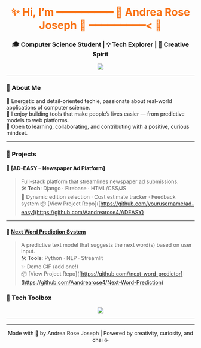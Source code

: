 <h1 align="center">
  <span style="color:#f97316;">✨ Hi, I’m <span style="animation: blink 1s step-end infinite;">━━━━━━━━━ 🌸 Andrea Rose Joseph 🌸 ━━━━━━━━━<</span> 👋</span>
</h1>
<h3 align="center">🎓 Computer Science Student | 💡 Tech Explorer | 🎤 Creative Spirit</h3>

<p align="center">
  <img src="https://readme-typing-svg.demolab.com?font=Fira+Code&pause=1000&color=F97316&center=true&vCenter=true&width=435&lines=Upcoming+B.Tech+Graduate+(2026)" />
</p>

---

### 🧠 About Me

🌟 Energetic and detail-oriented techie, passionate about real-world applications of computer science.  
🚀 I enjoy building tools that make people’s lives easier — from predictive models to web platforms.  
🎯 Open to learning, collaborating, and contributing with a positive, curious mindset.

---

### 💼 Projects


#### 📰 [AD-EASY – Newspaper Ad Platform]
> Full-stack platform that streamlines newspaper ad submissions.  
🛠️ **Tech**: Django · Firebase · HTML/CSS/JS  
📌 Dynamic edition selection · Cost estimate tracker · Feedback system
📦 [View Project Repo]([https://github.com/yourusername/ad-easy](https://github.com/Aandrearose4/ADEASY)
---

#### 🔮 [Next Word Prediction System](https://github.com/yourusername/next-word-predictor)
> A predictive text model that suggests the next word(s) based on user input.  
🛠️ **Tools**: Python · NLP · Streamlit  
✨ Demo GIF (add one!)  
📦 [View Project Repo]([https://github.com//next-word-predictor](https://github.com/Aandrearose4/Next-Word-Prediction)


### 🧰 Tech Toolbox

<p align="center">
  <img src="https://skillicons.dev/icons?i=python,html,css,js,django,firebase,git,c" />
</p>

---
---
<sub><p align="center">Made with 💙 by Andrea Rose Joseph | Powered by creativity, curiosity, and chai ☕</p></sub>
